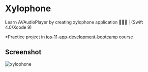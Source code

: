 # Xylophone
Learn AVAudioPlayer by creating xylophone application :musical_score::musical_keyboard::musical_note: | (Swift 4.0/Xcode 9)

*Practice project in [ios-11-app-development-bootcamp](https://www.udemy.com/ios-11-app-development-bootcamp) course

## Screenshot
![xylophone](https://i.imgur.com/XdVaQyw.png)
